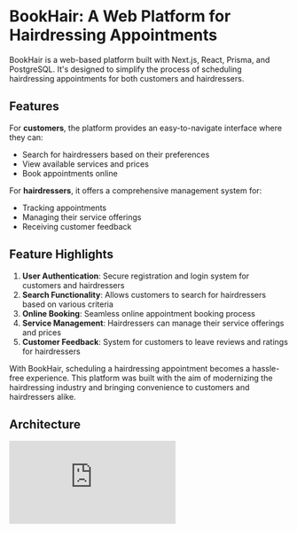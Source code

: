 # BookHair: A Web Platform for Hairdressing Appointments

BookHair is a web-based platform built with Next.js, React, Prisma, and PostgreSQL. It's designed to simplify the process of scheduling hairdressing appointments for both customers and hairdressers. 

## Features

For **customers**, the platform provides an easy-to-navigate interface where they can:
- Search for hairdressers based on their preferences
- View available services and prices
- Book appointments online

For **hairdressers**, it offers a comprehensive management system for:
- Tracking appointments
- Managing their service offerings
- Receiving customer feedback

## Feature Highlights

1. **User Authentication**: Secure registration and login system for customers and hairdressers
2. **Search Functionality**: Allows customers to search for hairdressers based on various criteria
3. **Online Booking**: Seamless online appointment booking process
4. **Service Management**: Hairdressers can manage their service offerings and prices
5. **Customer Feedback**: System for customers to leave reviews and ratings for hairdressers

With BookHair, scheduling a hairdressing appointment becomes a hassle-free experience. This platform was built with the aim of modernizing the hairdressing industry and bringing convenience to customers and hairdressers alike.

## Architecture

![ezcv logo](https://zupimages.net/viewer.php?id=23/34/sx6e.png)

